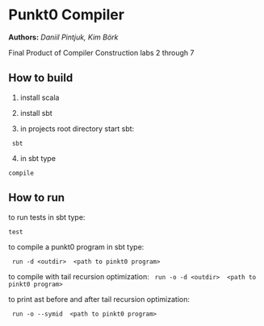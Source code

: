 # Punkt0 Compiler 


__Authors:__ *Daniil Pintjuk, Kim Börk*


Final Product of Compiler Construction labs 2 through 7

## How to build
1. install scala

2. install sbt

3. in projects root directory start sbt:

`` sbt``

4. in sbt type


`` compile ``

## How to run

to run tests in sbt type:

`` test ``

to compile a punkt0 program in sbt type:

`` run -d <outdir>  <path to pinkt0 program>``

to compile with tail recursion optimization:
`` run -o -d <outdir>  <path to pinkt0 program>``


to print ast before and after tail recursion optimization:


`` run -o --symid  <path to pinkt0 program>``
